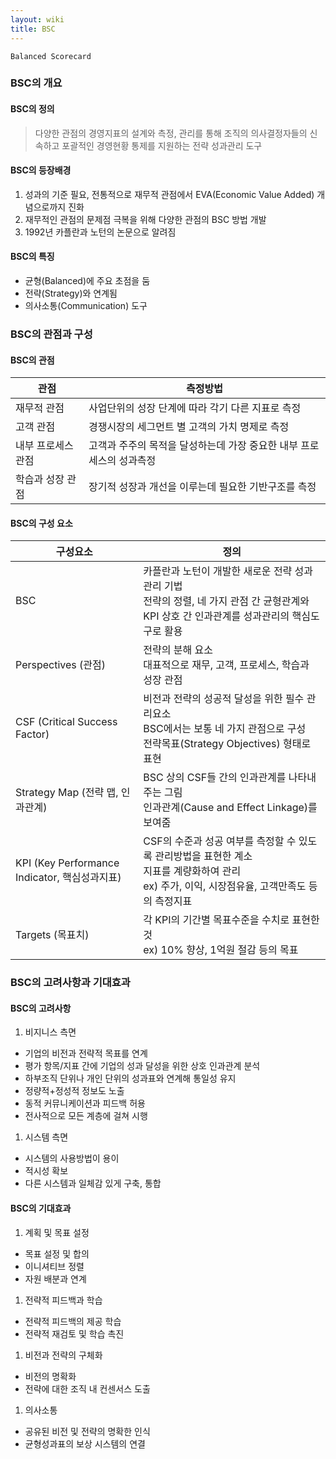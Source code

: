 ```yaml
---
layout: wiki
title: BSC
---
```


`Balanced Scorecard`

### BSC의 개요
#### BSC의 정의
> 다양한 관점의 경영지표의 설계와 측정, 관리를 통해 조직의 의사결정자들의 신속하고 포괄적인 경영현황 통제를 지원하는 전략 성과관리 도구

#### BSC의 등장배경
1. 성과의 기준 필요, 전통적으로 재무적 관점에서 EVA(Economic Value Added) 개념으로까지 진화
1. 재무적인 관점의 문제점 극복을 위해 다양한 관점의 BSC 방법 개발
1. 1992년 카플란과 노턴의 논문으로 알려짐

#### BSC의 특징
* 균형(Balanced)에 주요 초점을 둠
* 전략(Strategy)와 연계됨
* 의사소통(Communication) 도구

### BSC의 관점과 구성
#### BSC의 관점

|관점|측정방법|
|----|--------|
|재무적 관점|사업단위의 성장 단계에 따라 각기 다른 지표로 측정 |
|고객 관점|경쟁시장의 세그먼트 별 고객의 가치 명제로 측정 |
|내부 프로세스 관점|고객과 주주의 목적을 달성하는데 가장 중요한 내부 프로세스의 성과측정 |
|학습과 성장 관점|장기적 성장과 개선을 이루는데 필요한 기반구조를 측정 |

#### BSC의 구성 요소

|구성요소|정의|
|--------|----|
|BSC|카플란과 노턴이 개발한 새로운 전략 성과관리 기법<br>전략의 정렬, 네 가지 관점 간 균형관계와 KPI 상호 간 인과관계를 성과관리의 핵심도구로 활용 |
|Perspectives (관점)|전략의 분해 요소<br>대표적으로 재무, 고객, 프로세스, 학습과 성장 관점 |
|CSF (Critical Success Factor)|비전과 전략의 성공적 달성을 위한 필수 관리요소<br>BSC에서는 보통 네 가지 관점으로 구성<br>전략목표(Strategy Objectives) 형태로 표현 |
|Strategy Map (전략 맵, 인과관계)|BSC 상의 CSF들 간의 인과관계를 나타내주는 그림<br>인과관계(Cause and Effect Linkage)를 보여줌 |
|KPI (Key Performance Indicator, 핵심성과지표)|CSF의 수준과 성공 여부를 측정할 수 있도록 관리방법을 표현한 계소<br>지표를 계량화하여 관리<br>ex) 주가, 이익, 시장점유율, 고객만족도 등의 측정지표 |
|Targets (목표치)|각 KPI의 기간별 목표수준을 수치로 표현한 것<br>ex) 10% 향상, 1억원 절감 등의 목표 |

### BSC의 고려사항과 기대효과
#### BSC의 고려사항
1. 비지니스 측면
  - 기업의 비전과 전략적 목표를 연계
  - 평가 항목/지표 간에 기업의 성과 달성을 위한 상호 인과관계 분석
  - 하부조직 단위나 개인 단위의 성과표와 연계해 통일성 유지
  - 정량적+정성적 정보도 노출
  - 동적 커뮤니케이션과 피드백 허용
  - 전사적으로 모든 계층에 걸쳐 시행
1. 시스템 측면
  - 시스템의 사용방법이 용이
  - 적시성 확보
  - 다른 시스템과 일체감 있게 구축, 통합

#### BSC의 기대효과
1. 계획 및 목표 설정
  - 목표 설정 및 합의
  - 이니셔티브 정렬
  - 자원 배분과 연계
1. 전략적 피드백과 학습
  - 전략적 피드백의 제공 학습
  - 전략적 재검토 및 학습 촉진
1. 비전과 전략의 구체화
  - 비전의 명확화
  - 전략에 대한 조직 내 컨센서스 도출
1. 의사소통
  - 공유된 비전 및 전략의 명확한 인식
  - 균형성과표의 보상 시스템의 연결
